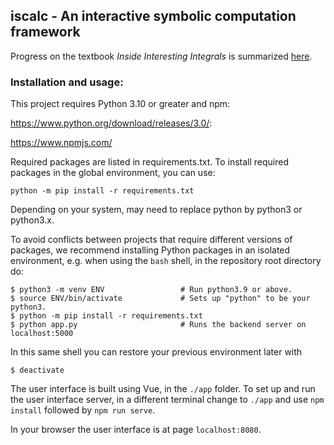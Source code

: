 ## iscalc - An interactive symbolic computation framework

Progress on the textbook *Inside Interesting Integrals* is summarized [here](InterestingIntegrals.md).

### Installation and usage:

This project requires Python 3.10 or greater and npm:

https://www.python.org/download/releases/3.0/:

https://www.npmjs.com/

Required packages are listed in requirements.txt. To install required packages in the
global environment, you can use:

```python -m pip install -r requirements.txt```

Depending on your system, may need to replace python by python3 or python3.x.

To avoid conflicts between projects that require different versions of packages,
we recommend installing Python packages in an isolated environment, e.g.
when using the `bash` shell, in the repository root directory do:

```
$ python3 -m venv ENV                 # Run python3.9 or above.
$ source ENV/bin/activate             # Sets up "python" to be your python3.
$ python -m pip install -r requirements.txt
$ python app.py                       # Runs the backend server on localhost:5000
```

In this same shell you can restore your previous environment later with

```$ deactivate```

The user interface is built using Vue, in the `./app` folder. To set up and
run the user interface server, in a different terminal
change to `./app` and use ```npm install``` followed by ```npm run serve```.

In your browser the user interface is at page `localhost:8080`.
